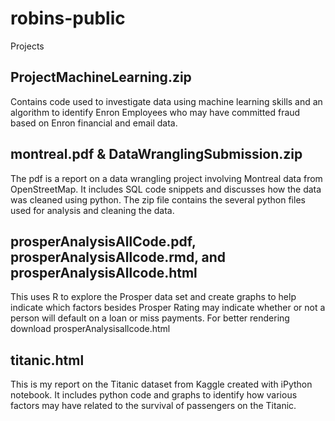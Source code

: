 # robins-public
Projects
## ProjectMachineLearning.zip
Contains code used to investigate data using machine learning skills and an algorithm to identify Enron Employees who may have committed fraud based on Enron financial and email data.
## montreal.pdf & DataWranglingSubmission.zip
The pdf is a report on a data wrangling project involving Montreal data from OpenStreetMap.  It includes SQL code snippets and discusses how the data was cleaned using python.  The zip file contains the several python files used for analysis and cleaning the data. 

## prosperAnalysisAllCode.pdf, prosperAnalysisAllcode.rmd, and prosperAnalysisAllcode.html
This uses R to explore the Prosper data set and create graphs to help indicate which factors besides Prosper Rating may indicate whether or not a person will default on a loan or miss payments.  For better rendering download prosperAnalysisallcode.html

## titanic.html
This is my report on the Titanic dataset from Kaggle created with iPython notebook.  It includes python code and graphs to identify how various factors may have related to the survival of passengers on the Titanic. 
